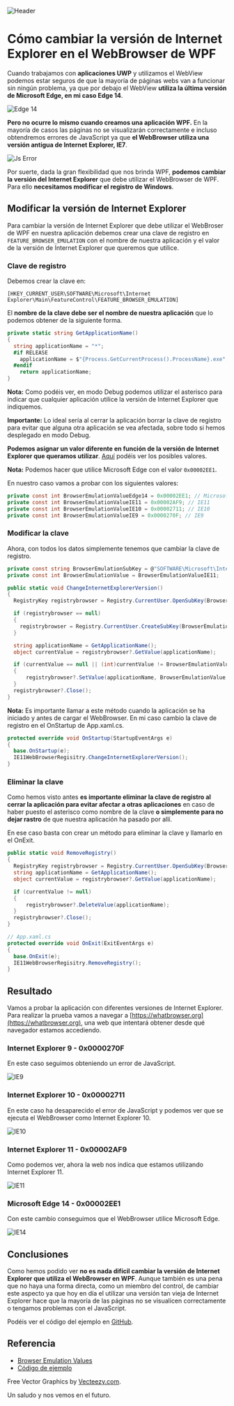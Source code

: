 ![Header](images/header.jpg)

# Cómo cambiar la versión de Internet Explorer en el WebBrowser de WPF

Cuando trabajamos con **aplicaciones UWP** y utilizamos el WebView podemos estar seguros de que la mayoría de páginas webs van a funcionar sin ningún problema, ya que por debajo el WebView **utiliza la última versión de Microsoft Edge, en mi caso Edge 14**.

![Edge 14](images/ie14.png)

**Pero no ocurre lo mismo cuando creamos una aplicación WPF.** En la mayoría de casos las páginas no se visualizarán correctamente e incluso obtendremos errores de JavaScript ya que **el WebBrowser utiliza una versión antigua de Internet Explorer, IE7**.

![Js Error](images/js-error.png)

Por suerte, dada la gran flexibilidad que nos brinda WPF, **podemos cambiar la versión del Internet Explorer** que debe utilizar el WebBrowser de WPF. Para ello **necesitamos modificar el registro de Windows**.

## Modificar la versión de Internet Explorer

Para cambiar la versión de Internet Explorer que debe utilizar el WebBroser de WPF en nuestra aplicación debemos crear una clave de registro en `FEATURE_BROWSER_EMULATION` con el nombre de nuestra aplicación y el valor de la versión de Internet Explorer que queremos que utilice.

### Clave de registro

Debemos crear la clave en:

`[HKEY_CURRENT_USER\SOFTWARE\Microsoft\Internet Explorer\Main\FeatureControl\FEATURE_BROWSER_EMULATION]`

El **nombre de la clave debe ser el nombre de nuestra aplicación** que lo podemos obtener de la siguiente forma.

```csharp
private static string GetApplicationName()
{
  string applicationName = "*";
  #if RELEASE
    applicationName = $"{Process.GetCurrentProcess().ProcessName}.exe";
  #endif
    return applicationName;
}
```

**Nota:** Como podéis ver, en modo Debug podemos utilizar el asterisco para indicar que cualquier aplicación utilice la versión de Internet Explorer que indiquemos.

**Importante:** Lo ideal sería al cerrar la aplicación borrar la clave de registro para evitar que alguna otra aplicación se vea afectada, sobre todo si hemos desplegado en modo Debug.

**Podemos asignar un valor diferente en función de la versión de Internet Explorer que queramos utilizar**. [Aquí](https://msdn.microsoft.com/en-us/library/ee330730%28v=vs.85%29.aspx?f=255&MSPPError=-2147217396#browser_emulation) podéis ver los posibles valores.

**Nota:** Podemos hacer que utilice Microsoft Edge con el valor `0x00002EE1`.

En nuestro caso vamos a probar con los siguientes valores:

```csharp
private const int BrowserEmulationValueEdge14 = 0x00002EE1; // Microsoft Edge
private const int BrowserEmulationValueIE11 = 0x00002AF9; // IE11
private const int BrowserEmulationValueIE10 = 0x00002711; // IE10
private const int BrowserEmulationValueIE9 = 0x0000270F; // IE9
```

### Modificar la clave

Ahora, con todos los datos simplemente tenemos que cambiar la clave de registro.

```csharp
private const string BrowserEmulationSubKey = @"SOFTWARE\Microsoft\Internet Explorer\Main\FeatureControl\FEATURE_BROWSER_EMULATION";
private const int BrowserEmulationValue = BrowserEmulationValueIE11;

public static void ChangeInternetExplorerVersion()
{
  RegistryKey registrybrowser = Registry.CurrentUser.OpenSubKey(BrowserEmulationSubKey, true);

  if (registrybrowser == null)
  {
    registrybrowser = Registry.CurrentUser.CreateSubKey(BrowserEmulationSubKey, RegistryKeyPermissionCheck.ReadWriteSubTree);
  }

  string applicationName = GetApplicationName();
  object currentValue = registrybrowser?.GetValue(applicationName);

  if (currentValue == null || (int)currentValue != BrowserEmulationValue)
  {
      registrybrowser?.SetValue(applicationName, BrowserEmulationValue, RegistryValueKind.DWord);
  }
  registrybrowser?.Close();
}
```

**Nota:** Es importante llamar a este método cuando la aplicación se ha iniciado y antes de cargar el WebBrowser. En mi caso cambio la clave de registro en el OnStartup de App.xaml.cs.


```csharp
protected override void OnStartup(StartupEventArgs e)
{
  base.OnStartup(e);
  IE11WebBrowserRegisitry.ChangeInternetExplorerVersion();
}
```

### Eliminar la clave

Como hemos visto antes **es importante eliminar la clave de registro al cerrar la aplicación para evitar afectar a otras aplicaciones** en caso de haber puesto el asterisco como nombre de la clave **o simplemente para no dejar rastro** de que nuestra aplicación ha pasado por allí.

En ese caso basta con crear un método para eliminar la clave y llamarlo en el OnExit.

```csharp
public static void RemoveRegistry()
{
  RegistryKey registrybrowser = Registry.CurrentUser.OpenSubKey(BrowserEmulationSubKey, true);
  string applicationName = GetApplicationName();
  object currentValue = registrybrowser?.GetValue(applicationName);

  if (currentValue != null)
  {
      registrybrowser?.DeleteValue(applicationName);
  }
  registrybrowser?.Close();
}

// App.xaml.cs
protected override void OnExit(ExitEventArgs e)
{
  base.OnExit(e);
  IE11WebBrowserRegisitry.RemoveRegistry();
}
```

## Resultado

Vamos a probar la aplicación con diferentes versiones de Internet Explorer. Para realizar la prueba vamos a navegar a [https://whatbrowser.org](https://whatbrowser.org), una web que intentará obtener desde qué navegador estamos accediendo.

### Internet Explorer 9 - 0x0000270F

En este caso seguimos obteniendo un error de JavaScript.

![IE9](images/js-error.png)

### Internet Explorer 10 - 0x00002711

En este caso ha desaparecido el error de JavaScript y podemos ver que se ejecuta el WebBrowser como Internet Explorer 10.

![IE10](images/ie10.png)

### Internet Explorer 11 - 0x00002AF9

Como podemos ver, ahora la web nos indica que estamos utilizando Internet Explorer 11.

![IE11](images/ie11.png)

### Microsoft Edge 14 - 0x00002EE1

Con este cambio conseguimos que el WebBrowser utilice Microsoft Edge.

![IE14](images/ie14.png)

## Conclusiones

Como hemos podido ver **no es nada difícil cambiar la versión de Internet Explorer que utiliza el WebBrowser en WPF**. Aunque también es una pena que no haya una forma directa, como un miembro del control, de cambiar este aspecto ya que hoy en día el utilizar una versión tan vieja de Internet Explorer hace que la mayoría de las páginas no se visualicen correctamente o tengamos problemas con el JavaScript.

Podéis ver el código del ejemplo en [GitHub](https://github.com/maktub82/Samples/tree/master/IE11).

## Referencia

* [Browser Emulation Values](https://msdn.microsoft.com/en-us/library/ee330730%28v=vs.85%29.aspx?f=255&MSPPError=-2147217396#browser_emulation)
* [Código de ejemplo](https://github.com/maktub82/Samples/tree/master/IE11)

Free Vector Graphics by [Vecteezy.com](https://www.vecteezy.com/vector-art/145255-free-web-browser-with-website-vector).

Un saludo y nos vemos en el futuro.
